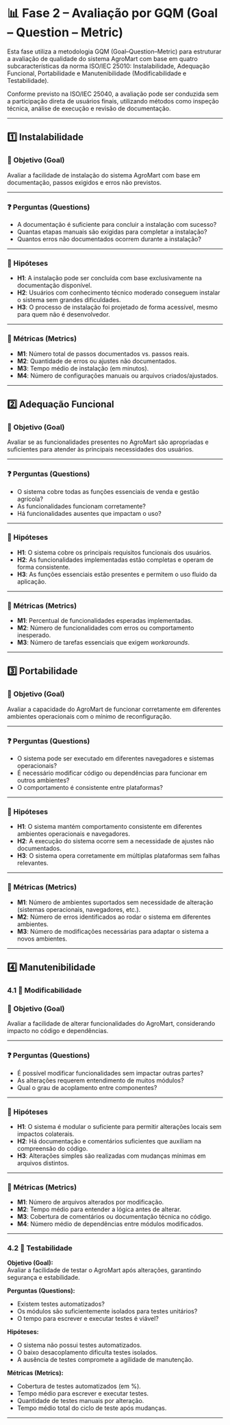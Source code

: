 # 📊 Fase 2 – Avaliação por GQM (Goal – Question – Metric)

Esta fase utiliza a metodologia GQM (Goal–Question–Metric) para estruturar a avaliação de qualidade do sistema AgroMart com base em quatro subcaracterísticas da norma ISO/IEC 25010: Instalabilidade, Adequação Funcional, Portabilidade e Manutenibilidade (Modificabilidade e Testabilidade).

Conforme previsto na ISO/IEC 25040, a avaliação pode ser conduzida sem a participação direta de usuários finais, utilizando métodos como inspeção técnica, análise de execução e revisão de documentação.


---

## 1️⃣ Instalabilidade

### 🎯 Objetivo (Goal)
Avaliar a facilidade de instalação do sistema AgroMart com base em documentação, passos exigidos e erros não previstos.

---

### ❓ Perguntas (Questions)
- A documentação é suficiente para concluir a instalação com sucesso?  
- Quantas etapas manuais são exigidas para completar a instalação?  
- Quantos erros não documentados ocorrem durante a instalação?  

---

### 🧪 Hipóteses
- **H1**: A instalação pode ser concluída com base exclusivamente na documentação disponível.  
- **H2**: Usuários com conhecimento técnico moderado conseguem instalar o sistema sem grandes dificuldades.  
- **H3**: O processo de instalação foi projetado de forma acessível, mesmo para quem não é desenvolvedor.  

---

### 📏 Métricas (Metrics)
- **M1**: Número total de passos documentados vs. passos reais.  
- **M2**: Quantidade de erros ou ajustes não documentados.  
- **M3**: Tempo médio de instalação (em minutos).  
- **M4**: Número de configurações manuais ou arquivos criados/ajustados.  


---

## 2️⃣ Adequação Funcional

### 🎯 Objetivo (Goal)
Avaliar se as funcionalidades presentes no AgroMart são apropriadas e suficientes para atender às principais necessidades dos usuários.

---

### ❓ Perguntas (Questions)
- O sistema cobre todas as funções essenciais de venda e gestão agrícola?  
- As funcionalidades funcionam corretamente?  
- Há funcionalidades ausentes que impactam o uso?  

---

### 🧪 Hipóteses
- **H1**: O sistema cobre os principais requisitos funcionais dos usuários.  
- **H2**: As funcionalidades implementadas estão completas e operam de forma consistente.  
- **H3**: As funções essenciais estão presentes e permitem o uso fluido da aplicação.  

---

### 📏 Métricas (Metrics)
- **M1**: Percentual de funcionalidades esperadas implementadas.  
- **M2**: Número de funcionalidades com erros ou comportamento inesperado.  
- **M3**: Número de tarefas essenciais que exigem *workarounds*.  

---

## 3️⃣ Portabilidade

### 🎯 Objetivo (Goal)  
Avaliar a capacidade do AgroMart de funcionar corretamente em diferentes ambientes operacionais com o mínimo de reconfiguração.  

---

### ❓ Perguntas (Questions)  
- O sistema pode ser executado em diferentes navegadores e sistemas operacionais?  
- É necessário modificar código ou dependências para funcionar em outros ambientes?  
- O comportamento é consistente entre plataformas?  

---

### 🧪 Hipóteses  
- **H1**: O sistema mantém comportamento consistente em diferentes ambientes operacionais e navegadores.  
- **H2**: A execução do sistema ocorre sem a necessidade de ajustes não documentados.  
- **H3**: O sistema opera corretamente em múltiplas plataformas sem falhas relevantes.  

---

### 📏 Métricas (Metrics)  
- **M1**: Número de ambientes suportados sem necessidade de alteração (sistemas operacionais, navegadores, etc.).  
- **M2**: Número de erros identificados ao rodar o sistema em diferentes ambientes.  
- **M3**: Número de modificações necessárias para adaptar o sistema a novos ambientes.  


---

## 4️⃣ Manutenibilidade

### 4.1 🔧 Modificabilidade

### 🎯 Objetivo (Goal)  
Avaliar a facilidade de alterar funcionalidades do AgroMart, considerando impacto no código e dependências.

---

### ❓ Perguntas (Questions)  
- É possível modificar funcionalidades sem impactar outras partes?  
- As alterações requerem entendimento de muitos módulos?  
- Qual o grau de acoplamento entre componentes?  

---

### 🧪 Hipóteses  
- **H1**: O sistema é modular o suficiente para permitir alterações locais sem impactos colaterais.  
- **H2**: Há documentação e comentários suficientes que auxiliam na compreensão do código.  
- **H3**: Alterações simples são realizadas com mudanças mínimas em arquivos distintos.  

---

### 📏 Métricas (Metrics)  
- **M1**: Número de arquivos alterados por modificação.  
- **M2**: Tempo médio para entender a lógica antes de alterar.  
- **M3**: Cobertura de comentários ou documentação técnica no código.  
- **M4**: Número médio de dependências entre módulos modificados.  


---

### 4.2 🧪 Testabilidade

**Objetivo (Goal):**  
Avaliar a facilidade de testar o AgroMart após alterações, garantindo segurança e estabilidade.

**Perguntas (Questions):**
- Existem testes automatizados?
- Os módulos são suficientemente isolados para testes unitários?
- O tempo para escrever e executar testes é viável?

**Hipóteses:**
- O sistema não possui testes automatizados.
- O baixo desacoplamento dificulta testes isolados.
- A ausência de testes compromete a agilidade de manutenção.

**Métricas (Metrics):**
- Cobertura de testes automatizados (em %).
- Tempo médio para escrever e executar testes.
- Quantidade de testes manuais por alteração.
- Tempo médio total do ciclo de teste após mudanças.

---
